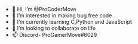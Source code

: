 - 👋 Hi, I’m @ProCoderMove
- 👀 I’m interested in making bug free code
- 🌱 I’m currently learning C,Python and JavaScript
- 💞️ I’m looking to collaborate on life 
- 📫 Discord- ProGamerMove#6029

<!---
ProCoderMove/ProCoderMove is a ✨ special ✨ repository because its `README.md` (this file) appears on your GitHub profile.
You can click the Preview link to take a look at your changes.
--->
